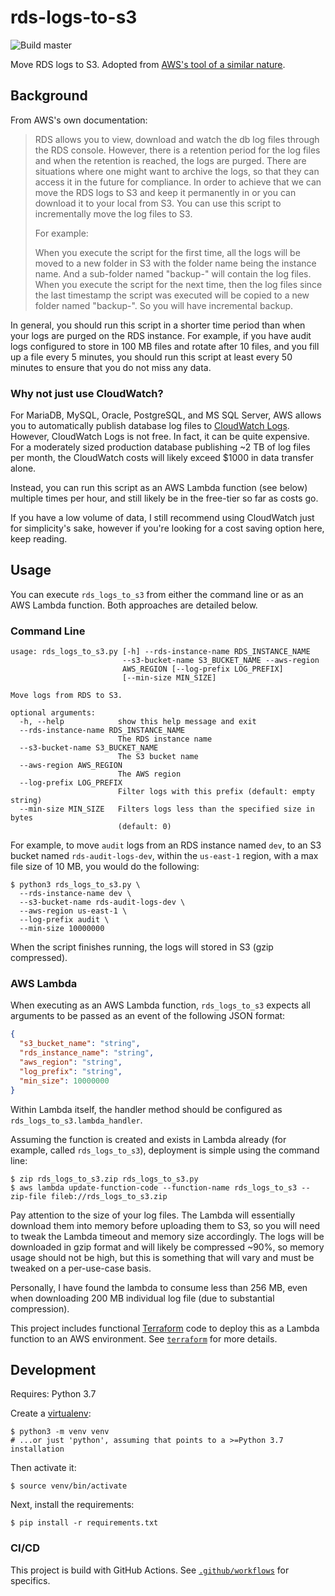 # rds-logs-to-s3


![Build master](https://github.com/ccampo133/rds-logs-to-s3/workflows/Build%20master/badge.svg)

Move RDS logs to S3. Adopted from [AWS's tool of a similar nature](https://github.com/awslabs/rds-support-tools/tree/master/database-logs/move-rds_logs_to_s3).

## Background

From AWS's own documentation:

> RDS allows you to view, download and watch the db log files through the RDS console. However, there is a retention 
> period for the log files and when the retention is reached, the logs are purged. There are situations where one might 
> want to archive the logs, so that they can access it in the future for compliance. In order to achieve that we can 
> move the RDS logs to S3 and keep it permanently in or you can download it to your local from S3. You can use this 
> script to incrementally move the log files to S3. 
>
> For example: 
>
> When you execute the script for the first time, all the logs will be moved to a new folder in S3 with the folder name
> being the instance name. And a sub-folder named "backup-<timestamp>" will contain the log files. When you execute the 
> script for the next time, then the log files since the last timestamp the script was executed will be copied to a new 
> folder named "backup-<new timestamp>". So you will have incremental backup.

In general, you should run this script in a shorter time period than when your logs are purged on the RDS instance. For
example, if you have audit logs configured to store in 100 MB files and rotate after 10 files, and you fill up a file
every 5 minutes, you should run this script at least every 50 minutes to ensure that you do not miss any data.

### Why not just use CloudWatch?

For MariaDB, MySQL, Oracle, PostgreSQL, and MS SQL Server, AWS allows you to automatically publish database log files to
[CloudWatch Logs](https://docs.aws.amazon.com/AmazonRDS/latest/UserGuide/USER_LogAccess.html). However, CloudWatch Logs
is not free. In fact, it can be quite expensive. For a moderately sized production database publishing ~2 TB of log
files per month, the CloudWatch costs will likely exceed $1000 in data transfer alone. 

Instead, you can run this script as an AWS Lambda function (see below) multiple times per hour, and still likely be in 
the free-tier so far as costs go.

If you have a low volume of data, I still recommend using CloudWatch just for simplicity's sake, however if you're
looking for a cost saving option here, keep reading.

## Usage

You can execute `rds_logs_to_s3` from either the command line or as an AWS Lambda function. Both approaches are detailed
below.

### Command Line

```
usage: rds_logs_to_s3.py [-h] --rds-instance-name RDS_INSTANCE_NAME
                         --s3-bucket-name S3_BUCKET_NAME --aws-region
                         AWS_REGION [--log-prefix LOG_PREFIX]
                         [--min-size MIN_SIZE]

Move logs from RDS to S3.

optional arguments:
  -h, --help            show this help message and exit
  --rds-instance-name RDS_INSTANCE_NAME
                        The RDS instance name
  --s3-bucket-name S3_BUCKET_NAME
                        The S3 bucket name
  --aws-region AWS_REGION
                        The AWS region
  --log-prefix LOG_PREFIX
                        Filter logs with this prefix (default: empty string)
  --min-size MIN_SIZE   Filters logs less than the specified size in bytes
                        (default: 0)
```

For example, to move `audit` logs from an RDS instance named `dev`, to an S3 bucket named `rds-audit-logs-dev`,
within the `us-east-1` region, with a max file size of 10 MB, you would do the following:

```
$ python3 rds_logs_to_s3.py \
  --rds-instance-name dev \
  --s3-bucket-name rds-audit-logs-dev \
  --aws-region us-east-1 \
  --log-prefix audit \
  --min-size 10000000
```

When the script finishes running, the logs will stored in S3 (gzip compressed).

### AWS Lambda

When executing as an AWS Lambda function, `rds_logs_to_s3` expects all arguments to be passed as an event of the 
following JSON format:

```json
{
  "s3_bucket_name": "string",
  "rds_instance_name": "string",
  "aws_region": "string",
  "log_prefix": "string",
  "min_size": 10000000
}
```

Within Lambda itself, the handler method should be configured as `rds_logs_to_s3.lambda_handler`.

Assuming the function is created and exists in Lambda already (for example, called `rds_logs_to_s3`), deployment is 
simple using the command line:

```
$ zip rds_logs_to_s3.zip rds_logs_to_s3.py
$ aws lambda update-function-code --function-name rds_logs_to_s3 --zip-file fileb://rds_logs_to_s3.zip
```

Pay attention to the size of your log files. The Lambda will essentially download them into memory before uploading them
to S3, so you will need to tweak the Lambda timeout and memory size accordingly. The logs will be downloaded in gzip 
format and will likely be compressed ~90%, so memory usage should not be high, but this is something that will vary and
must be tweaked on a per-use-case basis. 

Personally, I have found the lambda to consume less than 256 MB, even when downloading 200 MB individual log file (due 
to substantial compression).

This project includes functional [Terraform](https://www.terraform.io/) code to deploy this as a Lambda function to an 
AWS environment. See [`terraform`](terraform) for more details. 

## Development

Requires: Python 3.7

Create a [virtualenv](https://docs.python.org/3/library/venv.html):
                    
    $ python3 -m venv venv  
    # ...or just 'python', assuming that points to a >=Python 3.7 installation

Then activate it:

    $ source venv/bin/activate

Next, install the requirements:
    
    $ pip install -r requirements.txt

### CI/CD

This project is build with GitHub Actions. See [`.github/workflows`](.github/workflows) for specifics. 
